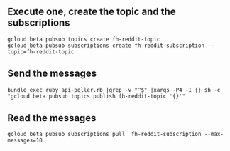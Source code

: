 ## Execute one, create the topic and the  subscriptions
```
gcloud beta pubsub topics create fh-reddit-topic
gcloud beta pubsub subscriptions create fh-reddit-subscription --topic=fh-reddit-topic
```

## Send the messages
```
bundle exec ruby api-poller.rb |grep -v "^$" |xargs -P4 -I {} sh -c "gcloud beta pubsub topics publish fh-reddit-topic '{}'"
```

## Read the messages
```
gcloud beta pubsub subscriptions pull  fh-reddit-subscription --max-messages=10
```